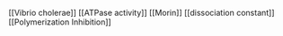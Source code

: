 [[Vibrio cholerae]]
[[ATPase activity]]
[[Morin]]
[[dissociation constant]]
[[Polymerization Inhibition]]
